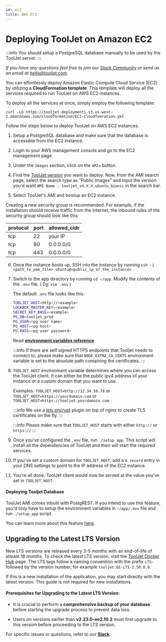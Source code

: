 ```yaml
---
id: ec2
title: AWS EC2
---
```


# Deploying ToolJet on Amazon EC2

:::info
You should setup a PostgreSQL database manually to be used by the ToolJet server.
:::

*If you have any questions feel free to join our [Slack Community](https://tooljet.com/slack) or send us an email at hello@tooljet.com.*

You can effortlessly deploy Amazon Elastic Compute Cloud Service (EC2) by utilizing a **CloudFormation template**. This template will deploy all the services required to run ToolJet on AWS EC2 instances. 

To deploy all the services at once, simply employ the following template:
```
curl -LO https://tooljet-deployments.s3.us-west-1.amazonaws.com/cloudformation/EC2-cloudfomration.yml
```

Follow the steps below to deploy ToolJet on AWS EC2 instances.

1. Setup a PostgreSQL database and make sure that the database is accessible from the EC2 instance.

2. Login to your AWS management console and go to the EC2 management page.

3. Under the `Images` section, click on the `AMIs` button.

4. Find the [ToolJet version](https://github.com/ToolJet/ToolJet/releases) you want to deploy. Now, from the AMI search page, select the search type as "Public Images" and input the version you'd want `AMI Name : tooljet_vX.X.X.ubuntu_bionic` in the search bar.

5. Select ToolJet's AMI and bootup an EC2 instance.

  Creating a new security group is recommended. For example, if the installation should receive traffic from the internet, the inbound rules of the security group should look like this:

   protocol| port     | allowed_cidr|
   ----| -----------  | ----------- |
   tcp | 22           | your IP |
   tcp | 80           | 0.0.0.0/0 |
   tcp | 443          | 0.0.0.0/0   |


6. Once the instance boots up, SSH into the instance by running `ssh -i <path_to_pem_file> ubuntu@<public_ip_of_the_instance>`

7. Switch to the app directory by running `cd ~/app`. Modify the contents of the `.env` file. ( Eg: `vim .env` )

   The default `.env` file looks like this:
   ```bash
   TOOLJET_HOST=http://<example>
   LOCKBOX_MASTER_KEY=<example>
   SECRET_KEY_BASE=<example>
   PG_DB=tooljet_prod
   PG_USER=<pg user name>
   PG_HOST=<pg host>
   PG_PASS=<pg user password>
   ```
   Read **[environment variables reference](/docs/setup/env-vars)**

   :::info
   If there are self signed HTTPS endpoints that Tooljet needs to connect to, please make sure that `NODE_EXTRA_CA_CERTS` environment variable is set to the absolute path containing the certificates.
   :::

8. `TOOLJET_HOST` environment variable determines where you can access the ToolJet client. It can either be the public ipv4 address of your instance or a custom domain that you want to use.

   Examples:
   `TOOLJET_HOST=http://12.34.56.78` or
   `TOOLJET_HOST=https://yourdomain.com` or
   `TOOLJET_HOST=https://tooljet.yourdomain.com`

   :::info
   We use a [lets encrypt](https://letsencrypt.org/) plugin on top of nginx to create TLS certificates on the fly.
   :::

   :::info
   Please make sure that `TOOLJET_HOST` starts with either `http://` or `https://`
   :::

9. Once you've configured the `.env` file, run `./setup_app`. This script will install all the dependencies of ToolJet and then will start the required services.

10. If you've set a custom domain for `TOOLJET_HOST`, add a `A record` entry in your DNS settings to point to the IP address of the EC2 instance.

12. You're all done, ToolJet client would now be served at the value you've set in `TOOLJET_HOST`.

#### Deploying Tooljet Database

ToolJet AMI comes inbuilt with PostgREST. If you intend to use this feature, you'd only have to setup the environment variables in `~/app/.env` file and run `./setup_app` script.

You can learn more about this feature [here](/docs/tooljet-database).

## Upgrading to the Latest LTS Version

New LTS versions are released every 3-5 months with an end-of-life of atleast 18 months. To check the latest LTS version, visit the [ToolJet Docker Hub](https://hub.docker.com/r/tooljet/tooljet/tags) page. The LTS tags follow a naming convention with the prefix `LTS-` followed by the version number, for example `tooljet:EE-LTS-2.50.0.0`.

If this is a new installation of the application, you may start directly with the latest version. This guide is not required for new installations.

#### Prerequisites for Upgrading to the Latest LTS Version:

- It is crucial to perform a **comprehensive backup of your database** before starting the upgrade process to prevent data loss.

- Users on versions earlier than **v2.23.0-ee2.10.2** must first upgrade to this version before proceeding to the LTS version.

For specific issues or questions, refer to our **[Slack](https://tooljet.slack.com/join/shared_invite/zt-25438diev-mJ6LIZpJevG0LXCEcL0NhQ#)**.







